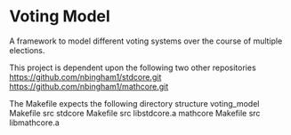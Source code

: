 # Voting Model
A framework to model different voting systems over the course of multiple elections.

This project is dependent upon the following two other repositories
https://github.com/nbingham1/stdcore.git
https://github.com/nbingham1/mathcore.git

The Makefile expects the following directory structure
voting_model
	Makefile
	src
stdcore
	Makefile
	src
	libstdcore.a
mathcore
	Makefile
	src
	libmathcore.a

